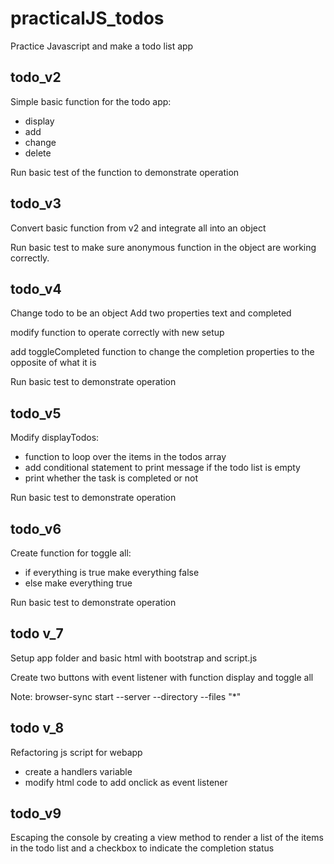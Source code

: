 # practicalJS_todos
Practice Javascript and make a todo list app

## todo_v2

Simple basic function for the todo app:
- display
- add
- change
- delete

Run basic test of the function to demonstrate operation

## todo_v3

Convert basic function from v2 and integrate all into an object

Run basic test to make sure anonymous function in the object are working correctly.

## todo_v4

Change todo to be an object
Add two properties text and completed

modify function to operate correctly with new setup

add toggleCompleted function to change the completion properties to the opposite of what it is

Run basic test to demonstrate operation

## todo_v5

Modify displayTodos:
- function to loop over the items in the todos array
- add conditional statement to print message if the todo list is empty
- print whether the task is completed or not

Run basic test to demonstrate operation

## todo_v6

Create function for toggle all:
- if everything is true make everything false
- else make everything true

Run basic test to demonstrate operation


## todo v_7

Setup app folder and basic html with bootstrap and script.js

Create two buttons with event listener with function display and toggle all

Note: browser-sync start --server --directory --files "*"

## todo v_8

Refactoring js script for webapp
- create a handlers variable
- modify html code to add onclick as event listener

## todo_v9

Escaping the console by creating a view method to render a list of the items in the todo list and a checkbox to indicate the completion status
